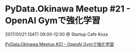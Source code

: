 # PyData.Okinawa Meetup #21 - OpenAI Gymで強化学習

2017/01/21 (SAT) 09:00-12:00 @ Startup Cafe Koza

[PyData.Okinawa Meetup #21 - OpenAI Gymで強化学習](https://pydataokinawa.connpass.com/event/46819/)